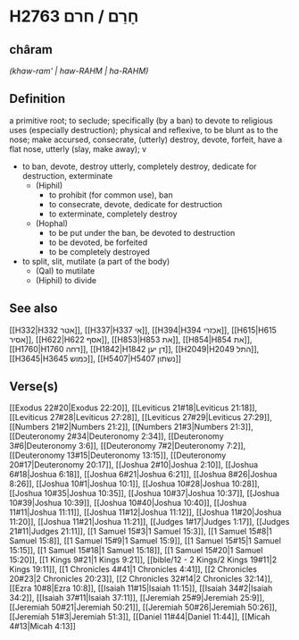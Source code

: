 # H2763 חָרַם / חרם

## châram

_(khaw-ram' | haw-RAHM | ha-RAHM)_

## Definition

a primitive root; to seclude; specifically (by a ban) to devote to religious uses (especially destruction); physical and reflexive, to be blunt as to the nose; make accursed, consecrate, (utterly) destroy, devote, forfeit, have a flat nose, utterly (slay, make away); v

- to ban, devote, destroy utterly, completely destroy, dedicate for destruction, exterminate
  - (Hiphil)
    - to prohibit (for common use), ban
    - to consecrate, devote, dedicate for destruction
    - to exterminate, completely destroy
  - (Hophal)
    - to be put under the ban, be devoted to destruction
    - to be devoted, be forfeited
    - to be completely destroyed
- to split, slit, mutilate (a part of the body)
  - (Qal) to mutilate
  - (Hiphil) to divide

## See also

[[H332|H332 אטר]], [[H337|H337 אי]], [[H394|H394 אכזרי]], [[H615|H615 אסיר]], [[H622|H622 אסף]], [[H853|H853 את]], [[H854|H854 את]], [[H1760|H1760 דחה]], [[H1842|H1842 דן יען]], [[H2049|H2049 התל]], [[H3645|H3645 כמוש]], [[H5407|H5407 נשתון]]

## Verse(s)

[[Exodus 22#20|Exodus 22:20]], [[Leviticus 21#18|Leviticus 21:18]], [[Leviticus 27#28|Leviticus 27:28]], [[Leviticus 27#29|Leviticus 27:29]], [[Numbers 21#2|Numbers 21:2]], [[Numbers 21#3|Numbers 21:3]], [[Deuteronomy 2#34|Deuteronomy 2:34]], [[Deuteronomy 3#6|Deuteronomy 3:6]], [[Deuteronomy 7#2|Deuteronomy 7:2]], [[Deuteronomy 13#15|Deuteronomy 13:15]], [[Deuteronomy 20#17|Deuteronomy 20:17]], [[Joshua 2#10|Joshua 2:10]], [[Joshua 6#18|Joshua 6:18]], [[Joshua 6#21|Joshua 6:21]], [[Joshua 8#26|Joshua 8:26]], [[Joshua 10#1|Joshua 10:1]], [[Joshua 10#28|Joshua 10:28]], [[Joshua 10#35|Joshua 10:35]], [[Joshua 10#37|Joshua 10:37]], [[Joshua 10#39|Joshua 10:39]], [[Joshua 10#40|Joshua 10:40]], [[Joshua 11#11|Joshua 11:11]], [[Joshua 11#12|Joshua 11:12]], [[Joshua 11#20|Joshua 11:20]], [[Joshua 11#21|Joshua 11:21]], [[Judges 1#17|Judges 1:17]], [[Judges 21#11|Judges 21:11]], [[1 Samuel 15#3|1 Samuel 15:3]], [[1 Samuel 15#8|1 Samuel 15:8]], [[1 Samuel 15#9|1 Samuel 15:9]], [[1 Samuel 15#15|1 Samuel 15:15]], [[1 Samuel 15#18|1 Samuel 15:18]], [[1 Samuel 15#20|1 Samuel 15:20]], [[1 Kings 9#21|1 Kings 9:21]], [[bible/12 - 2 Kings/2 Kings 19#11|2 Kings 19:11]], [[1 Chronicles 4#41|1 Chronicles 4:41]], [[2 Chronicles 20#23|2 Chronicles 20:23]], [[2 Chronicles 32#14|2 Chronicles 32:14]], [[Ezra 10#8|Ezra 10:8]], [[Isaiah 11#15|Isaiah 11:15]], [[Isaiah 34#2|Isaiah 34:2]], [[Isaiah 37#11|Isaiah 37:11]], [[Jeremiah 25#9|Jeremiah 25:9]], [[Jeremiah 50#21|Jeremiah 50:21]], [[Jeremiah 50#26|Jeremiah 50:26]], [[Jeremiah 51#3|Jeremiah 51:3]], [[Daniel 11#44|Daniel 11:44]], [[Micah 4#13|Micah 4:13]]